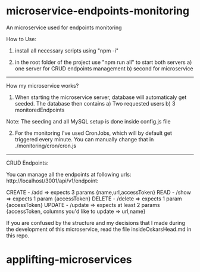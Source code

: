 # microservice-endpoints-monitoring
An microservice used for endpoints monitoring

How to Use:

1. install all necessary scripts using "npm -i"

2. in the root folder of the project use "npm run all" to start both servers
  a) one server for CRUD endpoints management
  b) second for microservice
  
*******************************************************************************

How my microservice works?

1. When starting the microservice server, database will automaticaly get seeded.
  The database then contains
  a) Two requested users
  b) 3 monitoredEndpoints
  
  Note: The seeding and all MySQL setup is done inside config.js file
  
2. For the monitoring I've used CronJobs, which will by default get triggered every minute. You can manually change that in ./monitoring/cron/cron.js

*******************************************************************************

CRUD Endpoints:

You can manage all the endpoints at following urls:
  http://localhost/3001/api/v1/endpoint:
  
CREATE - /add => expects 3 params {name,url,accessToken}
READ - /show => expects 1 param {accessToken}
DELETE - /delete => expects 1 param {accessToken}
UPDATE - /update => expects at least 2 params {accessToken, columns you'd like to update => url,name}


If you are confused by the structure and my decisions that I made during the development of this microservice, read the file insideOskarsHead.md in this repo.

# applifting-microservices
